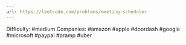 ```yaml
---
url: https://leetcode.com/problems/meeting-scheduler
---
```


Difficulty: #medium
Companies: #amazon #apple #doordash #google #microsoft #paypal #pramp #uber